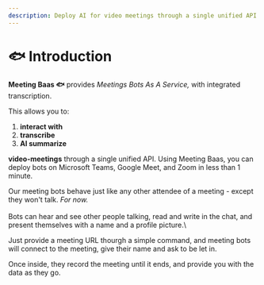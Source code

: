 ```yaml
---
description: Deploy AI for video meetings through a single unified API.
---
```


# 🐟 Introduction

**Meeting Baas 🐟** provides _Meetings Bots As A Service,_ with integrated transcription.&#x20;

This allows you to:

1. **interact with**
2. **transcribe**
3. **AI summarize**

**video-meetings** through a single unified API. Using Meeting Baas, you can deploy bots on Microsoft Teams, Google Meet, and Zoom in less than 1 minute.&#x20;

Our meeting bots behave just like any other attendee of a meeting - except they won't talk. _For now._\
\
Bots can hear and see other people talking, read and write in the chat, and present themselves with a name and a profile picture.\


Just provide a meeting URL thourgh a simple command, and  meeting bots will connect to the meeting, give their name and ask to be let in.

Once inside, they record the meeting until it ends, and provide you with the data as they go.
